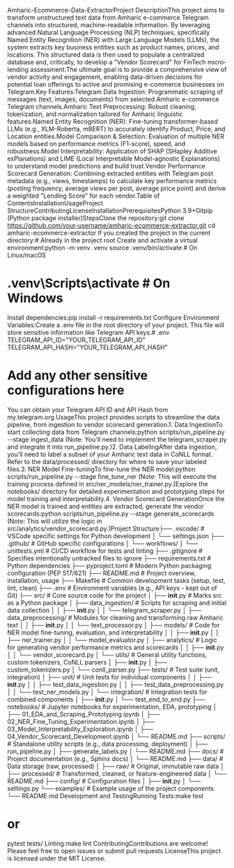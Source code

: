 Amharic-Ecommerce-Data-ExtractorProject DescriptionThis project aims to transform unstructured text data from Amharic e-commerce Telegram channels into structured, machine-readable information. By leveraging advanced Natural Language Processing (NLP) techniques, specifically Named Entity Recognition (NER) with Large Language Models (LLMs), the system extracts key business entities such as product names, prices, and locations. This structured data is then used to populate a centralized database and, critically, to develop a "Vendor Scorecard" for FinTech micro-lending assessment.The ultimate goal is to provide a comprehensive view of vendor activity and engagement, enabling data-driven decisions for potential loan offerings to active and promising e-commerce businesses on Telegram.Key Features:Telegram Data Ingestion: Programmatic scraping of messages (text, images, documents) from selected Amharic e-commerce Telegram channels.Amharic Text Preprocessing: Robust cleaning, tokenization, and normalization tailored for Amharic linguistic features.Named Entity Recognition (NER): Fine-tuning transformer-based LLMs (e.g., XLM-Roberta, mBERT) to accurately identify Product, Price, and Location entities.Model Comparison & Selection: Evaluation of multiple NER models based on performance metrics (F1-score), speed, and robustness.Model Interpretability: Application of SHAP (SHapley Additive exPlanations) and LIME (Local Interpretable Model-agnostic Explanations) to understand model predictions and build trust.Vendor Performance Scorecard Generation: Combining extracted entities with Telegram post metadata (e.g., views, timestamps) to calculate key performance metrics (posting frequency, average views per post, average price point) and derive a weighted "Lending Score" for each vendor.Table of ContentsInstallationUsageProject StructureContributingLicenseInstallationPrerequisitesPython 3.9+Gitpip (Python package installer)StepsClone the repository:git clone https://github.com/your-username/amharic-ecommerce-extractor.git
cd amharic-ecommerce-extractor
If you created the project in the current directory:# Already in the project root
Create and activate a virtual environment:python -m venv .venv
source .venv/bin/activate  # On Linux/macOS
# .venv\Scripts\activate   # On Windows
Install dependencies:pip install -r requirements.txt
Configure Environment Variables:Create a .env file in the root directory of your project. This file will store sensitive information like Telegram API keys.# .env
TELEGRAM_API_ID="YOUR_TELEGRAM_API_ID"
TELEGRAM_API_HASH="YOUR_TELEGRAM_API_HASH"
# Add any other sensitive configurations here
You can obtain your Telegram API ID and API Hash from my.telegram.org.UsageThis project provides scripts to streamline the data pipeline, from ingestion to vendor scorecard generation.1. Data IngestionTo start collecting data from Telegram channels:python scripts/run_pipeline.py --stage ingest_data
(Note: You'll need to implement the telegram_scraper.py and integrate it into run_pipeline.py.)2. Data LabelingAfter data ingestion, you'll need to label a subset of your Amharic text data in CoNLL format. Refer to the data/processed/ directory for where to save your labeled files.3. NER Model Fine-tuningTo fine-tune the NER model:python scripts/run_pipeline.py --stage fine_tune_ner
(Note: This will execute the training process defined in src/ner_models/ner_trainer.py.)Explore the notebooks/ directory for detailed experimentation and prototyping steps for model training and interpretability.4. Vendor Scorecard GenerationOnce the NER model is trained and entities are extracted, generate the vendor scorecards:python scripts/run_pipeline.py --stage generate_scorecards
(Note: This will utilize the logic in src/analytics/vendor_scorecard.py.)Project Structure├── .vscode/                 # VSCode specific settings for Python development
│   └── settings.json
├── .github/                 # GitHub specific configurations
│   └── workflows/
│       └── unittests.yml    # CI/CD workflow for tests and linting
├── .gitignore               # Specifies intentionally untracked files to ignore
├── requirements.txt         # Python dependencies
├── pyproject.toml           # Modern Python packaging configuration (PEP 517/621)
├── README.md                # Project overview, installation, usage
├── Makefile                 # Common development tasks (setup, test, lint, clean)
├── .env                     # Environment variables (e.g., API keys - kept out of Git)
├── src/                     # Core source code for the project
│   ├── __init__.py          # Marks src as a Python package
│   ├── data_ingestion/      # Scripts for scraping and initial data collection
│   │   ├── __init__.py
│   │   └── telegram_scraper.py
│   ├── data_preprocessing/  # Modules for cleaning and transforming raw Amharic text
│   │   ├── __init__.py
│   │   └── text_processor.py
│   ├── models/          # Code for NER model fine-tuning, evaluation, and interpretability
│   │   ├── __init__.py
│   │   ├── ner_trainer.py
│   │   └── model_evaluator.py
│   ├── analytics/           # Logic for generating vendor performance metrics and scorecards
│   │   ├── __init__.py
│   │   └── vendor_scorecard.py
│   └── utils/               # General utility functions, custom tokenizers, CoNLL parsers
│       ├── __init__.py
│       ├── custom_tokenizers.py
│       └── conll_parser.py
├── tests/                   # Test suite (unit, integration)
│   ├── unit/                # Unit tests for individual components
│   │   ├── __init__.py
│   │   ├── test_data_ingestion.py
│   │   ├── test_data_preprocessing.py
│   │   └── test_ner_models.py
│   └── integration/         # Integration tests for combined components
│       ├── __init__.py
│       └── test_end_to_end.py
├── notebooks/               # Jupyter notebooks for experimentation, EDA, prototyping
│   ├── 01_EDA_and_Scraping_Prototyping.ipynb
│   ├── 02_NER_Fine_Tuning_Experimentation.ipynb
│   ├── 03_Model_Interpretability_Exploration.ipynb
│   ├── 04_Vendor_Scorecard_Development.ipynb
│   └── README.md
├── scripts/                 # Standalone utility scripts (e.g., data processing, deployment)
│   ├── run_pipeline.py
│   ├── generate_labels.py
│   └── README.md
├── docs/                    # Project documentation (e.g., Sphinx docs)
│   └── README.md
├── data/                    # Data storage (raw, processed)
│   ├── raw/                 # Original, immutable raw data
│   ├── processed/           # Transformed, cleaned, or feature-engineered data
│   └── README.md
├── config/                  # Configuration files
│   ├── __init__.py
│   └── settings.py
└── examples/                # Example usage of the project components
    └── README.md
Development and TestingRunning Tests:make test
# or
pytest tests/
Linting:make lint
ContributingContributions are welcome! Please feel free to open issues or submit pull requests.LicenseThis project is licensed under the MIT License.